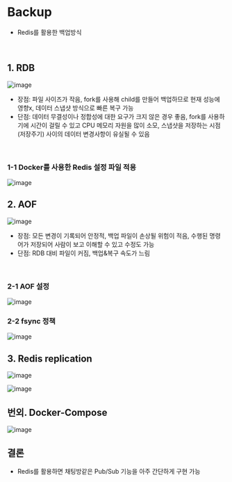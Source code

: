 # Backup
 - Redis를 활용한 백업방식

   <br>
   
## 1. RDB <br>
  
  ![image](https://github.com/SudalKing/Spring_Redis/assets/87001865/5a6066d4-3bc4-4d3c-89e9-4bd487bb9ff8) <br>
    
  - 장점: 파일 사이즈가 작음, fork를 사용해 child를 만들어 백업하므로 현재 성능에 영향x, 데이터 스냅샷 방식으로 빠른 복구 가능
  - 단점: 데이터 무결성이나 정합성에 대한 요구가 크지 않은 경우 좋음, fork를 사용하기에 시간이 걸릴 수 있고 CPU 메모리 자원을 많이 소모, 
            스냅샷을 저장하는 시점(저장주기) 사이의 데이터 변경사항이 유실될 수 있음

   <br>
   
   ### 1-1 Docker를 사용한 Redis 설정 파일 적용 <br>
   ![image](https://github.com/SudalKing/Spring_Redis/assets/87001865/18acf3a6-592a-40fc-96af-f9252ec5e42c) <br>

## 2. AOF <br>

 ![image](https://github.com/SudalKing/Spring_Redis/assets/87001865/4b4bd01d-5372-408f-95ba-519ef1f7a927) <br>

 - 장점: 모든 변경이 기록되어 안정적, 백업 파일이 손상될 위험이 적음, 수행된 명령어가 저장되어 사람이 보고 이해할 수 있고 수정도 가능
 - 단점: RDB 대비 파일이 커짐, 백업&복구 속도가 느림 

<br>

### 2-1 AOF 설정 <br>
![image](https://github.com/SudalKing/Spring_Redis/assets/87001865/5edd5206-1014-4f1b-9fce-13c981af8a85) <br>

### 2-2 fsync 정책
![image](https://github.com/SudalKing/Spring_Redis/assets/87001865/2647b13a-327e-4a84-89b7-86493702ebea) <br>


## 3. Redis replication <br>

 ![image](https://github.com/SudalKing/Spring_Redis/assets/87001865/73c921bc-fb44-4a79-af52-f400ab6ad680) <br>

 ![image](https://github.com/SudalKing/Spring_Redis/assets/87001865/f6fa033f-545b-44df-8ccc-3afa526de949) <br>



## 번외. Docker-Compose <br>

 ![image](https://github.com/SudalKing/Spring_Redis/assets/87001865/879be561-94b6-49f8-9bad-b73083831107) <br>

   
## 결론
 - Redis를 활용하면 채팅방같은 Pub/Sub 기능을 아주 간단하게 구현 가능

